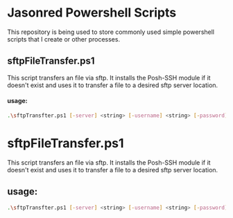 # Jasonred Powershell Scripts
This repository is being used to store commonly used simple powershell scripts that I create or other processes. 

## sftpFileTransfer.ps1
This script transfers an file via sftp. It installs the Posh-SSH module if it doesn't exist and uses it to transfer a file to a desired sftp server location.

#### usage:
```sh
.\sftpTransfter.ps1 [-server] <string> [-username] <string> [-password] <string> [-file] <string> [[-serverPath] <string>] [[-port] <int>] [<CommonParameters>]
```
# sftpFileTransfer.ps1
This script transfers an file via sftp. It installs the Posh-SSH module if it doesn't exist and uses it to transfer a file to a desired sftp server location.

## usage:
```sh
.\sftpTransfter.ps1 [-server] <string> [-username] <string> [-password] <string> [-file] <string> [[-serverPath] <string>] [[-port] <int>] [<CommonParameters>]
```
